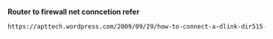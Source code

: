 **Router to firewall net conncetion refer**

```bash
https://apttech.wordpress.com/2009/09/29/how-to-connect-a-dlink-dir515-wireless-to-another-router-to-use-as-an-access-point/
```
